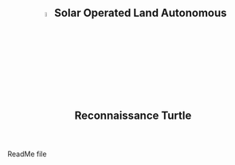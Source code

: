 <header>
  <h2>
    <image style = "width: 5%; height: auto;" src = https://github.com/Shoeaways/Solar-Turtle/blob/Production-Tested/Solar%20Turtle%20Website/Images/SolarTurtle.ico>
    Solar Operated Land Autonomous Reconnaissance Turtle
  </h2>
</header>

<body>
  ReadMe file
</body>
